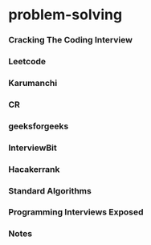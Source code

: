 # problem-solving

### Cracking The Coding Interview
### Leetcode
### Karumanchi
### CR
### geeksforgeeks
### InterviewBit
### Hacakerrank
### Standard Algorithms
### Programming Interviews Exposed 
### Notes
